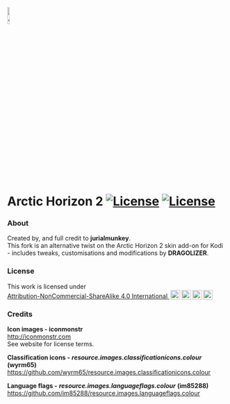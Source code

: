 <img alt="Arctic Horizon 2 Icon/Logo" src="https://user-images.githubusercontent.com/25308771/235717954-fdb184f2-949e-4f24-841c-bbeaa837eea5.png" height=10% width=10%>

# Arctic Horizon 2 [![License](https://img.shields.io/badge/License-GPLv3-blue)](https://github.com/jurialmunkey/skin.arctic.horizon.2/blob/master/LICENSE.txt) [![License](https://img.shields.io/badge/license-CC--NC--SA%204.0-green)](http://creativecommons.org/licenses/by-nc-sa/4.0/?ref=chooser-v1)

### About

Created by, and full credit to **jurialmunkey**.\
This fork is an alternative twist on the Arctic Horizon 2 skin add-on for Kodi - includes tweaks, customisations and modifications by **DRAGOLIZER**.

### License

<p xmlns:cc="http://creativecommons.org/ns#" >This work is licensed under <a href="http://creativecommons.org/licenses/by-nc-sa/4.0/?ref=chooser-v1" target="_blank" rel="license noopener noreferrer" style="display:inline-block;">Attribution-NonCommercial-ShareAlike 4.0 International <img style="height:22px!important;margin-left:3px;vertical-align:text-bottom;" src="https://mirrors.creativecommons.org/presskit/icons/cc.svg?ref=chooser-v1"><img style="height:22px!important;margin-left:3px;vertical-align:text-bottom;" src="https://mirrors.creativecommons.org/presskit/icons/by.svg?ref=chooser-v1"><img style="height:22px!important;margin-left:3px;vertical-align:text-bottom;" src="https://mirrors.creativecommons.org/presskit/icons/nc.svg?ref=chooser-v1"><img style="height:22px!important;margin-left:3px;vertical-align:text-bottom;" src="https://mirrors.creativecommons.org/presskit/icons/sa.svg?ref=chooser-v1"></a></p>

### Credits

**Icon images - iconmonstr**\
http://iconmonstr.com \
See website for license terms.

**Classification icons -** ***resource.images.classificationicons.colour*** **(wyrm65)**\
https://github.com/wyrm65/resource.images.classificationicons.colour

**Language flags -** ***resource.images.languageflags.colour*** **(im85288)**\
https://github.com/im85288/resource.images.languageflags.colour
